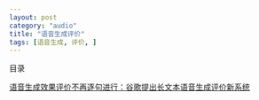 ```yaml
---
layout: post
category: "audio"
title: "语音生成评价"
tags: [语音生成, 评价, ]
---
```


目录

<!-- TOC -->


<!-- /TOC -->


[语音生成效果评价不再逐句进行：谷歌提出长文本语音生成评价新系统](https://mp.weixin.qq.com/s/Qq7EqNE7nVSVXorOwiZvYg)

